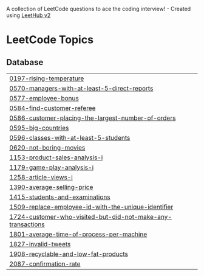 A collection of LeetCode questions to ace the coding interview! - Created using [LeetHub v2](https://github.com/arunbhardwaj/LeetHub-2.0)
<!---LeetCode Topics Start-->
# LeetCode Topics
## Database
|  |
| ------- |
| [0197-rising-temperature](https://github.com/Nethra-RS/sql/tree/master/0197-rising-temperature) |
| [0570-managers-with-at-least-5-direct-reports](https://github.com/Nethra-RS/sql/tree/master/0570-managers-with-at-least-5-direct-reports) |
| [0577-employee-bonus](https://github.com/Nethra-RS/sql/tree/master/0577-employee-bonus) |
| [0584-find-customer-referee](https://github.com/Nethra-RS/sql/tree/master/0584-find-customer-referee) |
| [0586-customer-placing-the-largest-number-of-orders](https://github.com/Nethra-RS/sql/tree/master/0586-customer-placing-the-largest-number-of-orders) |
| [0595-big-countries](https://github.com/Nethra-RS/sql/tree/master/0595-big-countries) |
| [0596-classes-with-at-least-5-students](https://github.com/Nethra-RS/sql/tree/master/0596-classes-with-at-least-5-students) |
| [0620-not-boring-movies](https://github.com/Nethra-RS/sql/tree/master/0620-not-boring-movies) |
| [1153-product-sales-analysis-i](https://github.com/Nethra-RS/sql/tree/master/1153-product-sales-analysis-i) |
| [1179-game-play-analysis-i](https://github.com/Nethra-RS/sql/tree/master/1179-game-play-analysis-i) |
| [1258-article-views-i](https://github.com/Nethra-RS/sql/tree/master/1258-article-views-i) |
| [1390-average-selling-price](https://github.com/Nethra-RS/sql/tree/master/1390-average-selling-price) |
| [1415-students-and-examinations](https://github.com/Nethra-RS/sql/tree/master/1415-students-and-examinations) |
| [1509-replace-employee-id-with-the-unique-identifier](https://github.com/Nethra-RS/sql/tree/master/1509-replace-employee-id-with-the-unique-identifier) |
| [1724-customer-who-visited-but-did-not-make-any-transactions](https://github.com/Nethra-RS/sql/tree/master/1724-customer-who-visited-but-did-not-make-any-transactions) |
| [1801-average-time-of-process-per-machine](https://github.com/Nethra-RS/sql/tree/master/1801-average-time-of-process-per-machine) |
| [1827-invalid-tweets](https://github.com/Nethra-RS/sql/tree/master/1827-invalid-tweets) |
| [1908-recyclable-and-low-fat-products](https://github.com/Nethra-RS/sql/tree/master/1908-recyclable-and-low-fat-products) |
| [2087-confirmation-rate](https://github.com/Nethra-RS/sql/tree/master/2087-confirmation-rate) |
<!---LeetCode Topics End-->